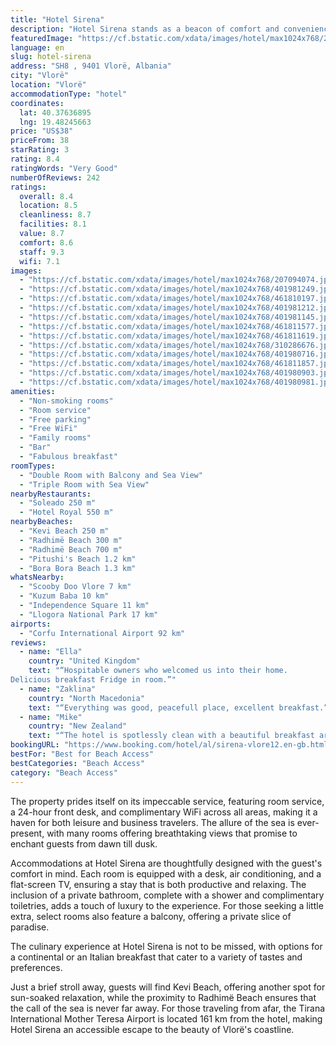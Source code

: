 ```yaml
---
title: "Hotel Sirena"
description: "Hotel Sirena stands as a beacon of comfort and convenience, just a stone's throw away from the pristine Radhimë Beach in Vlorë."
featuredImage: "https://cf.bstatic.com/xdata/images/hotel/max1024x768/207094074.jpg?k=f7e496a663644805463b66e37e643781dac9dd409c0f691f9fa18c5ea62707a8&o=&hp=1"
language: en
slug: hotel-sirena
address: "SH8 , 9401 Vlorë, Albania"
city: "Vlorë"
location: "Vlorë"
accommodationType: "hotel"
coordinates:
  lat: 40.37636895
  lng: 19.48245663
price: "US$38"
priceFrom: 38
starRating: 3
rating: 8.4
ratingWords: "Very Good"
numberOfReviews: 242
ratings:
  overall: 8.4
  location: 8.5
  cleanliness: 8.7
  facilities: 8.1
  value: 8.7
  comfort: 8.6
  staff: 9.3
  wifi: 7.1
images:
  - "https://cf.bstatic.com/xdata/images/hotel/max1024x768/207094074.jpg?k=f7e496a663644805463b66e37e643781dac9dd409c0f691f9fa18c5ea62707a8&o=&hp=1"
  - "https://cf.bstatic.com/xdata/images/hotel/max1024x768/401981249.jpg?k=17ff7712c2eaa35fbaab5c63907066f967ba80cc3323c3edec6eb147c9e17e4b&o=&hp=1"
  - "https://cf.bstatic.com/xdata/images/hotel/max1024x768/461810197.jpg?k=e1d125bcb95f0ab9bfd039c455622361172c588ee14bd46bcd34885c91bd4d55&o=&hp=1"
  - "https://cf.bstatic.com/xdata/images/hotel/max1024x768/401981212.jpg?k=03b1ac1f1ecc4b8e18849b16327bdbcb9fc58030ea566fda5920140260c17d0c&o=&hp=1"
  - "https://cf.bstatic.com/xdata/images/hotel/max1024x768/401981145.jpg?k=67d01df4109b13718bf2007af491a087f327dd98b98f70c3f776b8cf3eb9881e&o=&hp=1"
  - "https://cf.bstatic.com/xdata/images/hotel/max1024x768/461811577.jpg?k=a46a29d5efee431dd969dafad565bae37fac38de7551c5c19d677662d637fff2&o=&hp=1"
  - "https://cf.bstatic.com/xdata/images/hotel/max1024x768/461811619.jpg?k=c6e0a3576ea8afcbce339c64b3aeb3f41c228da1b384c7838bf85c813273dbc9&o=&hp=1"
  - "https://cf.bstatic.com/xdata/images/hotel/max1024x768/310286676.jpg?k=43578da527e9cd80bdedda39bfc447c79f131a8557074ba30948b754e9aec141&o=&hp=1"
  - "https://cf.bstatic.com/xdata/images/hotel/max1024x768/401980716.jpg?k=95f43c552b251fcb95fdb4b4688388d9e87277a0e427bd2683865eaee18c91b2&o=&hp=1"
  - "https://cf.bstatic.com/xdata/images/hotel/max1024x768/461811857.jpg?k=e03d53786146ae0a66dfb4f40d393fa239ef9d7f081c9b58a738745fa6fbd496&o=&hp=1"
  - "https://cf.bstatic.com/xdata/images/hotel/max1024x768/401980903.jpg?k=ea034f57241015e2ecaf56659151de12dc60e6d4ce1ec937c95c98ba2ccc119d&o=&hp=1"
  - "https://cf.bstatic.com/xdata/images/hotel/max1024x768/401980981.jpg?k=24706e1096d8fbb143f2b50c1a3f9877954e6f5d7cd9641af611a073e05eafa2&o=&hp=1"
amenities:
  - "Non-smoking rooms"
  - "Room service"
  - "Free parking"
  - "Free WiFi"
  - "Family rooms"
  - "Bar"
  - "Fabulous breakfast"
roomTypes:
  - "Double Room with Balcony and Sea View"
  - "Triple Room with Sea View"
nearbyRestaurants:
  - "Soleado 250 m"
  - "Hotel Royal 550 m"
nearbyBeaches:
  - "Kevi Beach 250 m"
  - "Radhimë Beach 300 m"
  - "Radhimë Beach 700 m"
  - "Pitushi's Beach 1.2 km"
  - "Bora Bora Beach 1.3 km"
whatsNearby:
  - "Scooby Doo Vlore 7 km"
  - "Kuzum Baba 10 km"
  - "Independence Square 11 km"
  - "Llogora National Park 17 km"
airports:
  - "Corfu International Airport 92 km"
reviews:
  - name: "Ella"
    country: "United Kingdom"
    text: "“Hospitable owners who welcomed us into their home.
Delicious breakfast Fridge in room.”"
  - name: "Zaklina"
    country: "North Macedonia"
    text: "“Everything was good, peacefull place, excellent breakfast.”"
  - name: "Mike"
    country: "New Zealand"
    text: "“The hotel is spotlessly clean with a beautiful breakfast area and Seaview.”"
bookingURL: "https://www.booking.com/hotel/al/sirena-vlore12.en-gb.html?aid=8035640"
bestFor: "Best for Beach Access"
bestCategories: "Beach Access"
category: "Beach Access"
---
```


The property prides itself on its impeccable service, featuring room service, a 24-hour front desk, and complimentary WiFi across all areas, making it a haven for both leisure and business travelers. The allure of the sea is ever-present, with many rooms offering breathtaking views that promise to enchant guests from dawn till dusk.

Accommodations at Hotel Sirena are thoughtfully designed with the guest's comfort in mind. Each room is equipped with a desk, air conditioning, and a flat-screen TV, ensuring a stay that is both productive and relaxing. The inclusion of a private bathroom, complete with a shower and complimentary toiletries, adds a touch of luxury to the experience. For those seeking a little extra, select rooms also feature a balcony, offering a private slice of paradise.

The culinary experience at Hotel Sirena is not to be missed, with options for a continental or an Italian breakfast that cater to a variety of tastes and preferences. 

Just a brief stroll away, guests will find Kevi Beach, offering another spot for sun-soaked relaxation, while the proximity to Radhimë Beach ensures that the call of the sea is never far away. For those traveling from afar, the Tirana International Mother Teresa Airport is located 161 km from the hotel, making Hotel Sirena an accessible escape to the beauty of Vlorë's coastline.